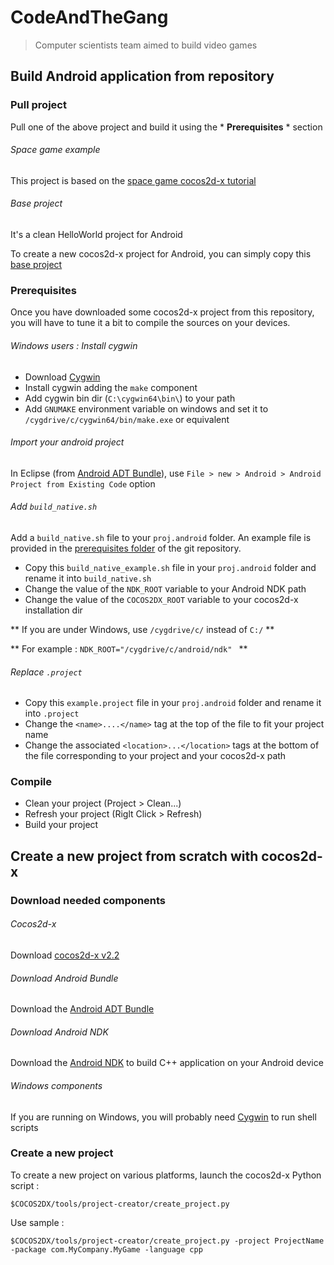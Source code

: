 # CodeAndTheGang

> Computer scientists team aimed to build video games

## Build Android application from repository

### Pull project
Pull one of the above project and build it using the * **Prerequisites** * section

###### Space game example
This project is based on the [space game cocos2d-x tutorial](http://www.raywenderlich.com/33752/cocos2d-x-tutorial-for-ios-and-android-space-game)

###### Base project
It's a clean HelloWorld project for Android

To create a new cocos2d-x project for Android, you can simply copy this [base project](https://github.com/Drusy/CodeAndTheGang/tree/master/BaseProject)

### Prerequisites
Once you have downloaded some cocos2d-x project from this repository, you will have to tune it a bit to compile the sources on your devices.

###### Windows users : Install cygwin
+ Download [Cygwin](http://cygwin.com/install.html)
+ Install cygwin adding the  `make` component
+ Add cygwin bin dir (`C:\cygwin64\bin\`) to your path
+ Add `GNUMAKE` environment variable on windows and set it to `/cygdrive/c/cygwin64/bin/make.exe` or equivalent

###### Import your android project
In Eclipse (from [Android ADT Bundle](http://developer.android.com/sdk/index.html)), use `File > new > Android > Android Project from Existing Code` option

###### Add `build_native.sh`
Add a `build_native.sh` file to your `proj.android` folder. An example file is provided in the [prerequisites folder](https://github.com/Drusy/CodeAndTheGang/tree/master/Prerequisites) of the git repository.

+ Copy this `build_native_example.sh` file in your `proj.android` folder and rename it into `build_native.sh`
+ Change the value of the `NDK_ROOT` variable to your Android NDK path
+ Change the value of the `COCOS2DX_ROOT` variable to your cocos2d-x installation dir

** If you are under Windows, use `/cygdrive/c/` instead of `C:/` **

** For example : `NDK_ROOT="/cygdrive/c/android/ndk" ` **

###### Replace `.project`
+ Copy this `example.project` file in your `proj.android` folder and rename it into `.project`
+ Change the `<name>....</name>` tag at the top of the file to fit your project name
+ Change the associated `<location>...</location>` tags at the bottom of the file corresponding to your project and your cocos2d-x path

### Compile
+ Clean your project (Project > Clean...)
+ Refresh your project (Riglt Click > Refresh)
+ Build your project

## Create a new project from scratch with cocos2d-x

### Download needed components

###### Cocos2d-x
Download [cocos2d-x v2.2](http://cdn.cocos2d-x.org/cocos2d-x-2.2.zip)

###### Download Android Bundle
Download the [Android ADT Bundle](http://developer.android.com/sdk/index.html)

###### Download Android NDK
Download the [Android NDK](http://developer.android.com/tools/sdk/ndk/index.html) to build C++ application on your Android device

###### Windows components
If you are running on Windows, you will probably need [Cygwin](http://cygwin.com/install.html) to run shell scripts

### Create a new project
To create a new project on various platforms, launch the cocos2d-x Python script :

    $COCOS2DX/tools/project-creator/create_project.py

Use sample :

    $COCOS2DX/tools/project-creator/create_project.py -project ProjectName -package com.MyCompany.MyGame -language cpp
